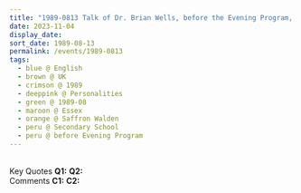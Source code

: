 ```yaml
---
title: "1989-0813 Talk of Dr. Brian Wells, before the Evening Program, the day before Śhrī Kṛiṣhṇa Pūjā, Secondary School, Saffron Walden, Essex, UK"
date: 2023-11-04
display_date: 
sort_date: 1989-08-13
permalink: /events/1989-0813
tags:
  - blue @ English
  - brown @ UK
  - crimson @ 1989
  - deeppink @ Personalities
  - green @ 1989-08
  - maroon @ Essex
  - orange @ Saffron Walden
  - peru @ Secondary School
  - peru @ before Evening Program
---
```


<br>

<wave-list>
  <list-title color="DarkSeaGreen" width="55">Key Quotes</list-title>
  <list-item color="BlanchedAlmond" width="280"><b>Q1:</b> <i></i></list-item>
  <list-item color="Lavender" width="280"><b>Q2:</b> <i></i></list-item>
</wave-list>

<br>

<wave-list>
  <list-title color="DarkSeaGreen" width="55">Comments</list-title>
  <list-item color="BlanchedAlmond" width="280"><b>C1:</b> <i></i></list-item>
  <list-item color="Lavender" width="280"><b>C2:</b> <i></i></list-item>
</wave-list>